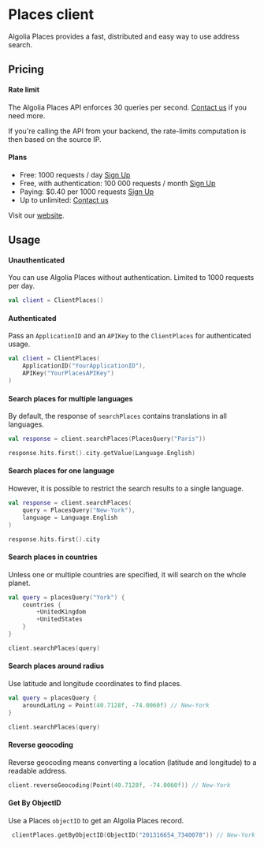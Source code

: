 # Places client

Algolia Places provides a fast, distributed and easy way to use address search.

## Pricing

#### Rate limit

The Algolia Places API enforces 30 queries per second. [Contact us](https://community.algolia.com/places/contact.html) if you need more.

If you're calling the API from your backend, the rate-limits computation is then based on the source IP.

#### Plans

- Free: 1000 requests / day [Sign Up](https://www.algolia.com/users/sign_up/places)
- Free, with authentication: 100 000 requests / month [Sign Up](https://www.algolia.com/users/sign_up/places)
- Paying: $0.40 per 1000 requests [Sign Up](https://www.algolia.com/users/sign_up/places)
- Up to unlimited:  [Contact us](https://community.algolia.com/places/contact.html)


Visit our [website](https://community.algolia.com/places/pricing.html).

## Usage

#### Unauthenticated

You can use Algolia Places without authentication. Limited to 1000 requests per day.

```kotlin
val client = ClientPlaces()
```

#### Authenticated

Pass an `ApplicationID` and an `APIKey` to the `ClientPlaces` for authenticated usage.

```kotlin
val client = ClientPlaces(
    ApplicationID("YourApplicationID"),
    APIKey("YourPlacesAPIKey")
)
```

#### Search places for multiple languages

By default, the response of `searchPlaces` contains translations in all languages. 

```kotlin
val response = client.searchPlaces(PlacesQuery("Paris"))

response.hits.first().city.getValue(Language.English)
```

#### Search places for one language

However, it is possible to restrict the search results to a single language.

```kotlin
val response = client.searchPlaces(
    query = PlacesQuery("New-York"),
    language = Language.English
)

response.hits.first().city
```

#### Search places in countries

Unless one or multiple countries are specified, it will search on the whole planet.

```kotlin
val query = placesQuery("York") {
    countries {
        +UnitedKingdom
        +UnitedStates
    }
}

client.searchPlaces(query)
```

#### Search places around radius

Use latitude and longitude coordinates to find places.

```kotlin
val query = placesQuery {
    aroundLatLng = Point(40.7128f, -74.0060f) // New-York
}

client.searchPlaces(query)
```

#### Reverse geocoding

Reverse geocoding means converting a location (latitude and longitude) to a readable address.

```kotlin
client.reverseGeocoding(Point(40.7128f, -74.0060f)) // New-York
```

#### Get By ObjectID

Use a Places `objectID` to get an Algolia Places record.

```kotlin
 clientPlaces.getByObjectID(ObjectID("201316654_7340078")) // New-York
```

